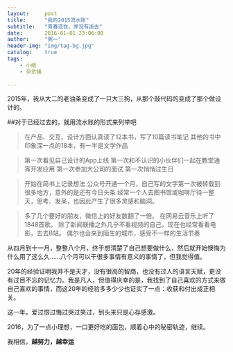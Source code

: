 ```yaml
---
layout:     post
title:      "我的2015流水账"
subtitle:   "青春还在，并没有逝去"
date:       2016-01-01 23:06:00
author:     "粥一"
header-img: "img/tag-bg.jpg"
catalog:	true
tags:
    - 小结
    - 杂货铺
    
---
```


2015年，我从大二的老油条变成了一只大三狗，从那个敲代码的变成了那个做设计的。

##对于已经过去的，就用流水账的形式来列举吧



>在产品、交互、设计方面认真读了12本书，写了10篇读书笔记
 其他的书中印象深一点的18本，有一半是文学作品

>第一次看见自己设计的App上线
第一次和不认识的小伙伴们一起在教堂通宵开发应用
第一次参加大公司的面试
第一次悄悄过生日

>开始在简书上记录想法
公众号开通一个月，自己写的文字第一次被转载到很多地方，意外的是还有今日头条
经常一个人去图书馆或咖啡厅待一整天，思考、发呆，也因此产生了很多灵感和脑洞。

>多了几个要好的朋友，微信上的好友数翻了一倍。
>在网易云音乐上听了1848首歌。
除了新闻联播之外几乎不看视频的自己，现在也经常看看电影，去去B站。
偶尔也会来到陌生的城市，感受不一样的生活节奏



从四月到十一月，整整八个月，终于想清楚了自己想要做什么，然后就开始懊悔为什么用了这么久……八个月可以干很多事情有意义的事情了，但我觉得值。

20年的经验证明我并不是天才，没有很高的智商，也没有过人的语言天赋，更没有过目不忘的记忆力。我是凡人，但值得庆幸的是，我找到了自己喜欢的方式来做自己喜欢的事情，而这20年的经验多多少少也证实了一点：收获和付出成正相关。

这一年，爱过恨过悔过哭过笑过，到头来只是心存感激。

2016，为了一点小理想，一口更好吃的面包，顺着心中的秘密轨迹，继续。

我相信，**越努力，越幸运**